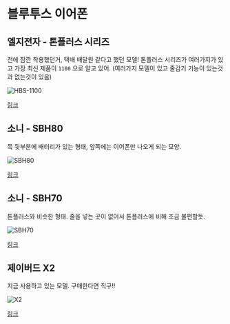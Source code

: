 # 블루투스 이어폰

## 엘지전자 - 톤플러스 시리즈

전에 잠깐 착용했던거, 택배 배달원 같다고 했던 모델! 톤플러스 시리즈가 여러가지가 있고 가장 최신 제품이 `1100` 으로 알고 있어. (여러가지 모델이 있고 줄감기 기능이 있는것과 없는것이 있음)

![HBS-1100](http://shopping.phinf.naver.net/main_9614045/9614045893.20160830101037.jpg)

[링크](http://shopping.naver.com/detail/detail.nhn?nv_mid=9614045893&cat_id=50002334&frm=NVSHATC&query=%EC%97%98%EC%A7%80+%EB%B8%94%EB%A3%A8%ED%88%AC%EC%8A%A4)

## 소니 - SBH80

목 뒷부분에 배터리가 있는 형태, 앞쪽에는 이어폰만 나오게 되는 모양.

![SBH80](http://shopping.phinf.naver.net/main_7626019/7626019405.20140423175719.jpg?type=f300)

[링크](http://shopping.naver.com/detail/detail.nhn?nv_mid=7626019405&cat_id=50002334&frm=NVSHATC&query=%EC%86%8C%EB%8B%88+%EB%B8%94%EB%A3%A8%ED%88%AC%EC%8A%A4)

## 소니 - SBH70

톤플러스와 비슷한 형태. 줄을 넣는 곳이 없어서 톤플러스에 비해 조금 불편할듯. 

![SBH70](http://shopping.phinf.naver.net/main_8636384/8636384106.20160517165258.jpg?type=f300)

[링크](http://shopping.naver.com/detail/detail.nhn?nv_mid=8636384106&cat_id=50002334&frm=NVSHATC&query=%EC%86%8C%EB%8B%88+%EB%B8%94%EB%A3%A8%ED%88%AC%EC%8A%A4)


## 제이버드 X2

지금 사용하고 있는 모델. 구매한다면 직구!!

![X2](http://shopping.phinf.naver.net/main_8974793/8974793897.20161025145249.jpg?type=f300)

[링크](http://shopping.naver.com/detail/detail.nhn?nv_mid=8974793897&cat_id=50002334&frm=NVSHATC&query=%EC%A0%9C%EC%9D%B4%EB%B2%84%EB%93%9C+%EB%B8%94%EB%A3%A8%ED%88%AC%EC%8A%A4)



